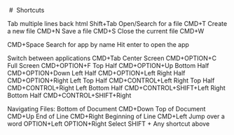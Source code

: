  #  Shortcuts

Tab multiple lines back html            Shift+Tab
Open/Search for a file	                CMD+T
Create a new file	                    CMD+N
Save a file	                            CMD+S
Close the current file	                CMD+W

CMD+Space
Search for app by name
Hit enter to open the app

Switch between applications             CMD+Tab
Center Screen	                        CMD+OPTION+C
Full Screen	                            CMD+OPTION+F
Top Half	                            CMD+OPTION+Up
Bottom Half	                            CMD+OPTION+Down
Left Half	                            CMD+OPTION+Left
Right Half	                            CMD+OPTION+Right
Left Top Half	                        CMD+CONTROL+Left
Right Top Half	                        CMD+CONTROL+Right
Left Bottom Half	                    CMD+CONTROL+SHIFT+Left
Right Bottom Half	                    CMD+CONTROL+SHIFT+Right

Navigating Files:
Bottom of Document	                    CMD+Down
Top of Document	                        CMD+Up
End of Line	                            CMD+Right
Beginning of Line	                    CMD+Left
Jump over a word	                    OPTION+Left OPTION+Right
Select	SHIFT + Any shortcut above
